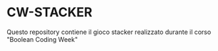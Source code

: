 # CW-STACKER
Questo repository contiene il gioco stacker realizzato durante il corso "Boolean Coding Week" 
